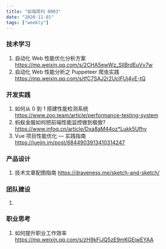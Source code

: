 ```yaml
---
title: "前端周刊 0003"
date: "2020-11-01"
tags: ["weekly"]
---
```


### 技术学习
1. 自动化 Web 性能优化分析方案 https://mp.weixin.qq.com/s/2CHA5ewWz_SIlBrdEuVv7w
2. 自动化 Web 性能分析之 Puppeteer 爬虫实践  https://mp.weixin.qq.com/s/tfC7SAJ2r2UclFUj4vE-tQ


### 开发实践
1. 如何从 0 到 1 搭建性能检测系统 https://www.zoo.team/article/performance-testing-system
2. 蚂蚁金服如何把前端性能监控做到极致? https://www.infoq.cn/article/Dxa8aM44oz*Lukk5Ufhy
3. Vue 项目性能优化 — 实践指南 https://juejin.im/post/6844903913410314247

### 产品设计
1. 技术文章配图指南 https://draveness.me/sketch-and-sketch/


### 团队建设
1. 

### 职业思考
1. 如何提升职业工作效率 https://mp.weixin.qq.com/s/zH9kFjJQ5zE9mKGEiwEYAA